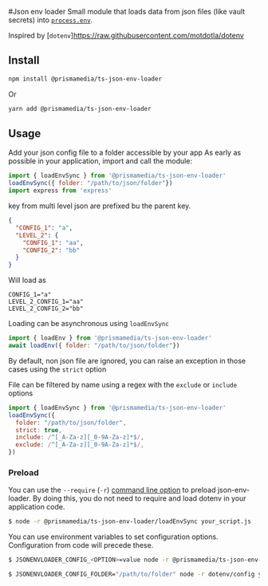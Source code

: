 #Json env loader
Small module that loads data from json files (like vault secrets) into [`process.env`](https://nodejs.org/docs/latest/api/process.html#process_process_env). 

Inspired by [`dotenv`]https://raw.githubusercontent.com/motdotla/dotenv

## Install

```bash
npm install @prismamedia/ts-json-env-loader
```
Or
```bash
yarn add @prismamedia/ts-json-env-loader
```

## Usage
Add your json config file to a folder accessible by your app
As early as possible in your application, import and call the module:

```javascript
import { loadEnvSync } from '@prismamedia/ts-json-env-loader'
loadEnvSync({ folder: "/path/to/json/folder"})
import express from 'express'
```

key from multi level json are prefixed bu the parent key.
```json
{
  "CONFIG_1": "a",
  "LEVEL_2": {
    "CONFIG_1": "aa",
    "CONFIG_2": "bb"
  }
}
```

Will load as

```
CONFIG_1="a"
LEVEL_2_CONFIG_1="aa"
LEVEL_2_CONFIG_2="bb"
```

Loading can be asynchronous using `loadEnvSync`
```javascript
import { loadEnv } from '@prismamedia/ts-json-env-loader'
await loadEnv({ folder: "/path/to/json/folder"})
```

By default, non json file are ignored, you can raise an exception in those cases using the `strict` option

File can be filtered by name using a regex with the `exclude` or `include` options

```javascript
import { loadEnvSync } from '@prismamedia/ts-json-env-loader'
loadEnvSync({ 
  folder: "/path/to/json/folder",
  strict: true,
  include: /^[_A-Za-z][_0-9A-Za-z]*$/,
  exclude: /^[_A-Za-z][_0-9A-Za-z]*$/,
})
```


### Preload

You can use the `--require` (`-r`) [command line option](https://nodejs.org/api/cli.html#-r---require-module) to preload json-env-loader. By doing this, you do not need to require and load dotenv in your application code.

```bash
$ node -r @prismamedia/ts-json-env-loader/loadEnvSync your_script.js
```

You can use environment variables to set configuration options. Configuration from code will precede these.

```bash
$ JSONENVLOADER_CONFIG_<OPTION>=value node -r @prismamedia/ts-json-env-loader/loadEnvSync your_script.js
```

```bash
$ JSONENVLOADER_CONFIG_FOLDER="/path/to/folder" node -r dotenv/config your_script.js dotenv_config_path=/custom/path/to/.env
```
